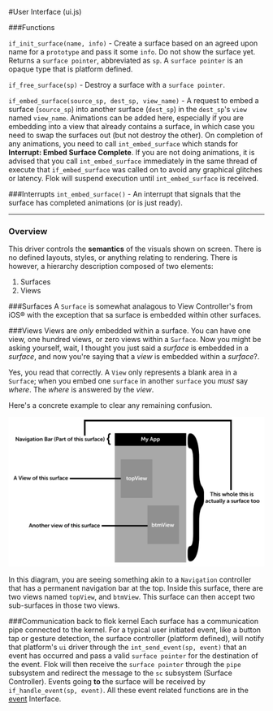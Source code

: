 #User Interface (ui.js)

###Functions

`if_init_surface(name, info)` - Create a surface based on an agreed upon name for a `prototype` and pass it some `info`. Do not show the surface yet.  Returns a `surface pointer`, abbreviated as `sp`.  A `surface pointer` is an opaque type that is platform defined.

`if_free_surface(sp)` - Destroy a surface with a `surface pointer`.

`if_embed_surface(source_sp, dest_sp, view_name)` - A request to embed a surface (`source_sp`) into another surface (`dest_sp`) in the `dest_sp`'s `view` named `view_name`. Animations can be added here, especially if you are embedding into a view that already contains a surface, in which case you need to swap the surfaces out (but not destroy the other). On completion of any animations, you need to call `int_embed_surface` which stands for **Interrupt: Embed Surface Complete**. If you are not doing animations, it is advised that you call `int_embed_surface` immediately in the same thread of execute that `if_embed_surface` was called on to avoid any graphical glitches or latency. Flok will suspend execution until `int_embed_surface` is received.

###Interrupts
`int_embed_surface()` - An interrupt that signals that the surface has completed animations (or is just ready).

------

### Overview 

This driver controls the **semantics** of the visuals shown on screen.  There is no defined layouts, styles, or anything relating to rendering. There is however, a hierarchy description composed of two elements:

 1. Surfaces
 2. Views

###Surfaces
A `Surface` is somewhat analagous to View Controller's from iOS® with the exception that sa surface is embedded within other surfaces.

###Views
Views are *only* embedded within a surface.  You can have one view, one hundred views, or zero views within a `Surface`. Now you might be asking yourself,
wait, I thought you just said a *surface* is embedded in a *surface*, and now you're saying that a *view* is embedded within a *surface*?.

Yes, you read that correctly. A `View` only represents a blank area in a `Surface`; when you embed one `surface` in another `surface` you *must* say *where*. The *where*
is answered by the *view*.

Here's a concrete example to clear any remaining confusion.

![](../images/ui_surface_and_views.png)

In this diagram, you are seeing something akin to a `Navigation` controller that has a permanent navigation bar at the top. Inside this surface, there are two views named `topView`, and `btmView`.
This surface can then accept two sub-surfaces in those two views.

###Communication back to flok kernel
Each surface has a communication pipe connected to the kernel. For a typical user initiated event, like a button tap or gesture detection, the surface controller (platform defined), will notify that platform's `ui` driver through the `int_send_event(sp, event)` that an event has occurred and pass a valid `surface pointer` for the destination of the event.  Flok will then receive the `surface pointer` through the `pipe` subsystem and redirect the message to the `sc` subsystem (Surface Controller). Events going **to** the surface will be received by `if_handle_event(sp, event)`.  All these event related functions are in the [event](event.md) Interface.
